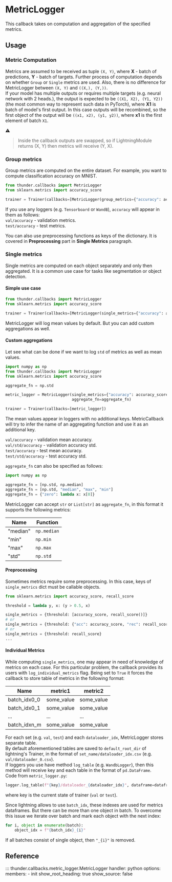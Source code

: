 # MetricLogger
This callback takes on computation and aggregation of the specified metrics.  

## Usage

### Metric Computation
Metrics are assumed to be received as tuple `(X, Y)`, where
**X** - batch of predictions, **Y** - batch of targets. 
Further process of computation depends on whether `Group` or `Single`
metrics are used. Also, there is no difference for MetricLogger between 
`(X, Y)` and `((X,), (Y,))`.  
If your model has multiple outputs or requires multiple targets
(e.g. neural network with 2 heads.), the output is expected to be
`((X1, X2), (Y1, Y2))` (the most common way to represent such data in PyTorch), where **X1** is batch of model's first output.
In this case outputs will be recombined, so the first object
of the output will be `((x1, x2), (y1, y2))`, where **x1** is the first
element of batch `X1`.  

:warning:  
> Inside the callback outputs are swapped, so if LightningModule returns
(X, Y) then metrics will receive (Y, X).

### Group metrics
Group metrics are computed on the entire dataset.
For example, you want to compute classification accuracy on MNIST.
```python
from thunder.callbacks import MetricLogger
from sklearn.metrics import accuracy_score

trainer = Trainer(callbacks=[MetricLogger(group_metrics={"accuracy": accuracy_score})])
```

If you use any loggers (e.g. `Tensorboard` or `WandB`), `accuracy` will appear in them as follows:  
`val/accuracy` - validation metrics.  
`test/accuracy` - test metrics.

You can also use preprocessing functions as keys of the dictionary. It is 
covered in **Preprocessing** part in **Single Metrics** paragraph.

### Single metrics
Single metrics are computed on each object separately and only then aggregated.
It is a common use case for tasks like segmentation or object detection.
#### Simple use case
```python
from thunder.callbacks import MetricLogger
from sklearn.metrics import accuracy_score

trainer = Trainer(callbacks=[MetricLogger(single_metrics={"accuracy": accuracy_score})])
```
MetricLogger will log mean values by default. But you can add custom aggregations as well.
#### Custom aggregations
Let see what can be done if we want to log `std` of metrics as well as mean values.
```python
import numpy as np
from thunder.callbacks import MetricLogger
from sklearn.metrics import accuracy_score

aggregate_fn = np.std

metric_logger = MetricLogger(single_metrics={"accuracy": accuracy_score},
                             aggregate_fn=aggregate_fn) 

trainer = Trainer(callbacks=[metric_logger])
```
The mean values appear in loggers with no additional keys. 
MetricCallback will try to infer the name of an aggregating function
and use it as an additional key.

`val/accuracy` - validation mean accuracy.  
`val/std/accuracy` - validation accuracy std.  
`test/accuracy` - test mean accuracy.  
`test/std/accuracy` - test accuracy std.

`aggregate_fn` can also be specified as follows:

```python
import numpy as np

aggregate_fn = [np.std, np.median]
aggregate_fn = [np.std, "median", "max", "min"]
aggregate_fn = {"zero": lambda x: x[0]}
```
MetricLogger can accept `str` or `List[str]` as `aggregate_fn`, 
in this format it supports the following metrics:

| Name     | Function    |  
|----------|-------------|
| "median" | `np.median` |  
| "min"    | `np.min`    |  
| "max"    | `np.max`    |
| "std"    | `np.std`    |

#### Preprocessing
Sometimes metrics require some preprocessing. In this case, keys of `single_metrics` dict
must be callable objects.
```python
from sklearn.metrics import accuracy_score, recall_score

threshold = lambda y, x: (y > 0.5, x)

single_metrics = {threshold: [accuracy_score, recall_score()]} 
# or
single_metrics = {threshold: {"acc": accuracy_score, "rec": recall_score}}
# or
single_metrics = {threshold: recall_score}
...
```
#### Individual Metrics
While computing `single_metrics`, one may appear in need of knowledge of metrics on each case.
For this particular problem, the callback provides its users with `log_individual_metrics`
flag. Being set to `True` it forces the callback to store table of metrics in the following format:

| Name         | metric1    | metric2     |  
|--------------|------------|-------------|
| batch_idx0_0 |     some_value      | some_value |  
| batch_idx0_1 | some_value          | some_value    |  
| ...          | ...        | ...         |
| batch_idxn_m | some_value | some_value  |

For each set (e.g. `val`, `test`) and each `dataloader_idx`, MetricLogger stores separate table.  
By default aforementioned tables are saved to `default_root_dir` of lightning's Trainer, in the format of
`set_name/dataloader_idx.csv` (e.g. `val/dataloader_0.csv`).  
If loggers you use have method `log_table` (e.g. `WandbLogger`), 
then this method will receive key and each table in the format of `pd.DataFrame`.  
Code from `metric_logger.py`:
```python
logger.log_table(f"{key}/dataloader_{dataloader_idx}", dataframe=dataframe)
```
where key is the current state of trainer (`val` or `test`).  

Since lightning allows to use `batch_idx`, these indexes are used for metrics dataframes.
But there can be more than one object in batch. To overcome this issue we iterate over batch
and mark each object with the next index: 
```python
for i, object in enumerate(batch):
    object_idx = f"{batch_idx}_{i}"
```
If all batches consist of single object, then `"_{i}"` is removed.


## Reference
::: thunder.callbacks.metric_logger.MetricLogger
    handler: python
    options:
      members:
        - init
      show_root_heading: true
      show_source: false
